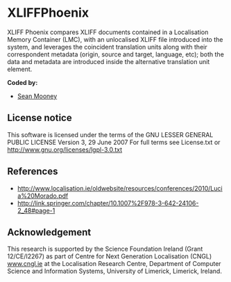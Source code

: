 # XLIFFPhoenix
XLIFF Phoenix compares XLIFF documents contained in a Localisation Memory Container (LMC),  with an unlocalised XLIFF file introduced into the system, and leverages the coincident translation units along with their correspondent metadata (origin, source and target, language, etc); both the data and metadata are introduced inside the alternative translation unit element.

**Coded by:**
* [Sean Mooney](https://github.com/SeanMooney)

## License notice
This software is licensed under the terms of the GNU LESSER GENERAL PUBLIC LICENSE Version 3, 29 June 2007 For full terms see License.txt or http://www.gnu.org/licenses/lgpl-3.0.txt

## References
* http://www.localisation.ie/oldwebsite/resources/conferences/2010/Lucia%20Morado.pdf
* http://link.springer.com/chapter/10.1007%2F978-3-642-24106-2_48#page-1

## Acknowledgement
This research is supported by the Science Foundation Ireland (Grant 12/CE/I2267) as part of Centre for Next Generation Localisation (CNGL) www.cngl.ie at the Localisation Research Centre, Department of Computer Science and Information Systems, University of Limerick, Limerick, Ireland.
